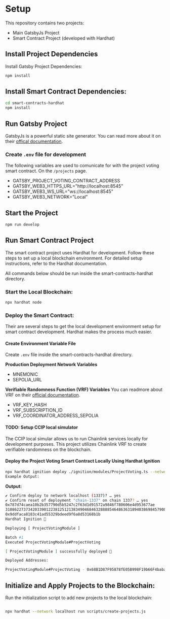 # Setup

This repository contains two projects:

- Main GatsbyJs Project
- Smart Contract Project (developed with Hardhat)

## Install Project Dependencies

Install Gatsby Project Dependencies:

```bash
npm install
```

## Install Smart Contract Dependencies:

```bash
cd smart-contracts-hardhat
npm install
```

## Run Gatsby Project

GatsbyJs is a powerful static site generator. You can read more about it on their [offical documentation](https://www.gatsbyjs.com/docs).

### Create `.env` file for development

The following variables are used to comunicate for with the project voting smart contract. On the `/projects` page.

- GATSBY_PROJECT_VOTING_CONTRACT_ADDRESS
- GATSBY_WEB3_HTTPS_URL="http://localhost:8545"
- GATSBY_WEB3_WS_URL="ws://localhost:8545"
- GATSBY_WEB3_NETWORK="Local"

## Start the Project

```bash
npm run develop
```

## Run Smart Contract Project

The smart contract project uses Hardhat for development. Follow these steps to set up a local blockchain environment. For detailed setup instructions, refer to the Hardhat documentation.

All commands below should be run inside the smart-contracts-hardhat directory.

### Start the Local Blockchain:

```bash
npx hardhat node
```

### Deploy the Smart Contract:

Their are several steps to get the local development environment setup for smart contract development. Hardhat makes the process much easier.

#### Create Environment Variable File

Create `.env` file inside the smart-contracts-hardhat directory.

**Production Deployment Network Variables**

- MNEMONIC
- SEPOLIA_URL

**Verifiable Randomness Function (VRF) Variables**
You can readmore about VRF on their [official documentation](https://docs.chain.link/vrf).

- VRF_KEY_HASH
- VRF_SUBSCRIPTION_ID
- VRF_COORDINATOR_ADDRESS_SEPOLIA

#### TODO: Setup CCIP local simulator

The CCIP local simular allows us to run Chainlink services locally for development purposes. This project utilizes Chainlink VRF to create verifiable randomness on the blockchain.

#### Deploy the Project Voting Smart Contract Locally Using Hardhat Ignition

```bash
npx hardhat ignition deploy ./ignition/modules/ProjectVoting.ts --network localhost --reset
Example Output:
```

**Output:**

```bash
✔ Confirm deploy to network localhost (1337)? … yes
✔ Confirm reset of deployment "chain-1337" on chain 1337? … yes
0x787d74caea10b2b357790d5b5247c2f63d1d91572a9846f780606e4d953677ae
31086227373420339012238125121383490468463288885464863631894038698457908591621
0x9ddfaca8183c41ad55329bdeed9f6a8d53168b1b
Hardhat Ignition 🚀

Deploying [ ProjectVotingModule ]

Batch #1
Executed ProjectVotingModule#ProjectVoting

[ ProjectVotingModule ] successfully deployed 🚀

Deployed Addresses:

ProjectVotingModule#ProjectVoting - 0x68B1D87F95878fE05B998F19b66F4baba5De1aed
```

## Initialize and Apply Projects to the Blockchain:

Run the initialization script to add new projects to the local blockchain:

```bash

npx hardhat --network localhost run scripts/create-projects.js
```
